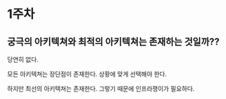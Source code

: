 # 1주차 

## 궁극의 아키텍쳐와 최적의 아키텍쳐는 존재하는 것일까??

당연히 없다. 

모든 아키텍쳐는 장단점이 존재한다. 상황에 맞게 선택해야 한다. 

하지만 최선의 아키텍쳐는 존재한다. 그렇기 때문에 인프라쟁이가 필요하다. 
